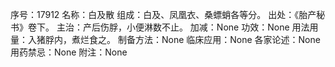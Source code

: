 序号：17912
名称：白及散
组成：白及、凤凰衣、桑螵蛸各等分。
出处：《胎产秘书》卷下。
主治：产后伤脬，小便淋数不止。
加减：None
功效：None
用法用量：入猪脬内，煮烂食之。
制备方法：None
临床应用：None
各家论述：None
用药禁忌：None
附注：None
